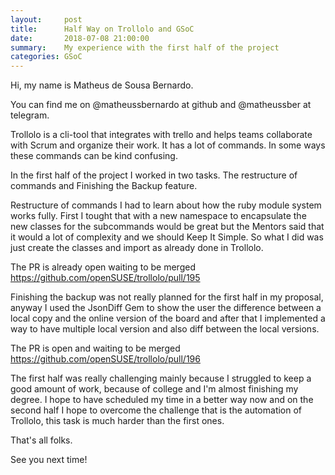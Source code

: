 ```yaml
---
layout:     post
title:      Half Way on Trollolo and GSoC
date:       2018-07-08 21:00:00
summary:    My experience with the first half of the project
categories: GSoC
---
```


Hi, my name is Matheus de Sousa Bernardo. 

You can find me on @matheussbernardo at github and @matheussber at telegram.

Trollolo is a cli-tool that integrates with trello and helps teams collaborate with Scrum and organize their work. It has a lot of commands. In some ways these commands can be kind confusing.

In the first half of the project I worked in two tasks. The restructure of commands and Finishing the Backup
feature.

Restructure of commands I had to learn about how the ruby module system works fully. First I tought that with  a new namespace to encapsulate the new classes for the subcommands would be great but the Mentors said that it would a lot of complexity and we should Keep It Simple. So what I did was just create the classes and import
as already done in Trollolo. 

The PR is already open waiting to be merged https://github.com/openSUSE/trollolo/pull/195

Finishing the backup was not really planned for the first half in my proposal, anyway I used
the JsonDiff Gem to show the user the difference between a local copy and the online version of the board
and after that I implemented a way to have multiple local version and also diff between the local versions.

The PR is open and waiting to be merged https://github.com/openSUSE/trollolo/pull/196

The first half was really challenging mainly because I struggled to keep a good amount of work, because of college and I'm almost finishing my degree. I hope to have scheduled my time in a better way now and on the second half I hope to overcome the challenge that is the automation of Trollolo, this task is much harder
than the first ones.

That's all folks.

See you next time!